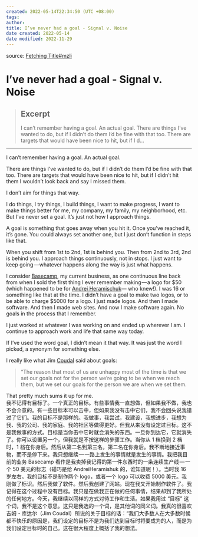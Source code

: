 ```yaml
---
created: 2022-05-14T22:34:50 (UTC +08:00)
tags:
author: 
title: I’ve never had a goal - Signal v. Noise
date created: 2022-05-14
date modified: 2022-11-29
---
```


source:  [Fetching Title#mzli](https://m.signalvnoise.com/ive-never-had-a-goal/)


# I’ve never had a goal - Signal v. Noise

> ## Excerpt
> I can’t remember having a goal. An actual goal. There are things I’ve wanted to do, but if I didn’t do them I’d be fine with that too. There are targets that would have been nice to hit, but if I d…

---

I can’t remember having a goal. An actual goal.

There are things I’ve wanted to do, but if I didn’t do them I’d be fine with that too. There are targets that would have been nice to hit, but if I didn’t hit them I wouldn’t look back and say I missed them.

I don’t aim for things that way.

I do things, I try things, I build things, I want to make progress, I want to make things better for me, my company, my family, my neighborhood, etc. But I’ve never set a goal. It’s just not how I approach things.

A goal is something that goes away when you hit it. Once you’ve reached it, it’s gone. You could always set another one, but I just don’t function in steps like that.

When you shift from 1st to 2nd, 1st is behind you. Then from 2nd to 3rd, 2nd is behind you. I approach things continuously, not in stops. I just want to keep going — whatever happens along the way is just what happens.

I consider [Basecamp](http://basecamp.com/), my current business, as one continuous line back from when I sold the first thing I ever remember making — a logo for $50 (which happened to be for [Andrei Heramischuk](https://www.linkedin.com/in/andreiherasimchuk)— who knew!). I was 16 or something like that at the time. I didn’t have a goal to make two logos, or to be able to charge $5000 for a logo. I just made logos. And then I made software. And then I made web sites. And now I make software again. No goals in the process that I remember.

I just worked at whatever I was working on and ended up wherever I am. I continue to approach work and life that same way today.

If I’ve used the word goal, I didn’t mean it that way. It was just the word I picked, a synonym for something else.

I really like what Jim [Coudal](http://coudal.com/) said about goals:

> “The reason that most of us are unhappy most of the time is that we set our goals not for the person we’re going to be when we reach them, but we set our goals for the person we are when we set them.

That pretty much sums it up for me.  
我不记得有目标了。一个真正的目标。有些事情我一直想做，但如果我不做，我也不会介意的。有一些目标本可以击中，但如果我没有击中它们，我不会回头说我错过了它们。我的目标不是那样的。我做事，我尝试，我建设，我想进步，我想为我、我的公司、我的家庭、我的社区等做得更好。但我从来没有设定过目标。这不是我做事的方式。目标是当你击中它时就会消失的东西。一旦你到达它，它就消失了。你可以设置另一个，但我就是不按这样的步骤工作。当你从 1 档换到 2 档时，1 档在你身后。然后从第二名到第三名，第二名在你身后。我不断地接近事物，而不是停下来。我只想继续 — 一路上发生的事情就是发生的事情。我把我目前的业务 Basecamp 看作是我卖掉我记得的第一件东西时的一条连续生产线 — 一个 50 美元的标志（碰巧是给 AndreiHeramishuk 的，谁知道呢！）。当时我 16 岁左右。我的目标不是制作两个 logo，或者一个 logo 可以收费 5000 美元。我刚做了标识。然后我做了软件。然后我创建了网站。现在我又开始制作软件了。我记得在这个过程中没有目标。我只是在做我正在做的任何事情，结果却到了我所处的任何地方。今天，我继续以同样的方式对待工作和生活。如果我用过 “目标” 这个词，我不是这个意思。这只是我选的一个词，是其他词的同义词。我真的很喜欢吉姆・库达尔（Jim Coudal）所说的关于目标的话：“我们大多数人在大多数时候都不快乐的原因是，我们设定的目标不是为我们达到目标时将要成为的人，而是为我们设定目标时的自己。这在很大程度上概括了我的想法。
